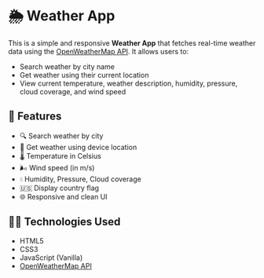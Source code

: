 # 🌦️ Weather App

This is a simple and responsive **Weather App** that fetches real-time weather data using the [OpenWeatherMap API](https://openweathermap.org/). It allows users to:

- Search weather by city name
- Get weather using their current location
- View current temperature, weather description, humidity, pressure, cloud coverage, and wind speed

## 🔧 Features

- 🔍 Search weather by city
- 📍 Get weather using device location
- 🌡️ Temperature in Celsius
- 🌬️ Wind speed (in m/s)
- 💧 Humidity, Pressure, Cloud coverage
- 🇺🇸 Display country flag
- 🌐 Responsive and clean UI

## 🧑‍💻 Technologies Used

- HTML5
- CSS3
- JavaScript (Vanilla)
- [OpenWeatherMap API](https://openweathermap.org/)


